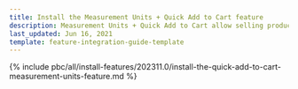 ```yaml
---
title: Install the Measurement Units + Quick Add to Cart feature
description: Measurement Units + Quick Add to Cart allow selling products by any unit of measure with a click. This guide describes how to integrate this feature into your project.
last_updated: Jun 16, 2021
template: feature-integration-guide-template
---
```

{% include pbc/all/install-features/202311.0/install-the-quick-add-to-cart-measurement-units-feature.md %} <!-- To edit, see /_includes/pbc/all/install-features/202311.0/install-the-quick-add-to-cart-measurement-units-feature.md -->
